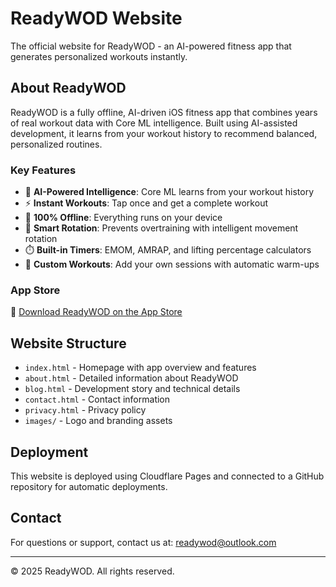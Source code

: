 # ReadyWOD Website

The official website for ReadyWOD - an AI-powered fitness app that generates personalized workouts instantly.

## About ReadyWOD

ReadyWOD is a fully offline, AI-driven iOS fitness app that combines years of real workout data with Core ML intelligence. Built using AI-assisted development, it learns from your workout history to recommend balanced, personalized routines.

### Key Features

- 🧠 **AI-Powered Intelligence**: Core ML learns from your workout history
- ⚡ **Instant Workouts**: Tap once and get a complete workout
- 📱 **100% Offline**: Everything runs on your device
- 🔄 **Smart Rotation**: Prevents overtraining with intelligent movement rotation
- ⏱️ **Built-in Timers**: EMOM, AMRAP, and lifting percentage calculators
- 💪 **Custom Workouts**: Add your own sessions with automatic warm-ups

### App Store

📱 [Download ReadyWOD on the App Store](https://apps.apple.com/us/app/readywod/id6751735233)

## Website Structure

- `index.html` - Homepage with app overview and features
- `about.html` - Detailed information about ReadyWOD
- `blog.html` - Development story and technical details
- `contact.html` - Contact information
- `privacy.html` - Privacy policy
- `images/` - Logo and branding assets

## Deployment

This website is deployed using Cloudflare Pages and connected to a GitHub repository for automatic deployments.

## Contact

For questions or support, contact us at: readywod@outlook.com

---

© 2025 ReadyWOD. All rights reserved.
